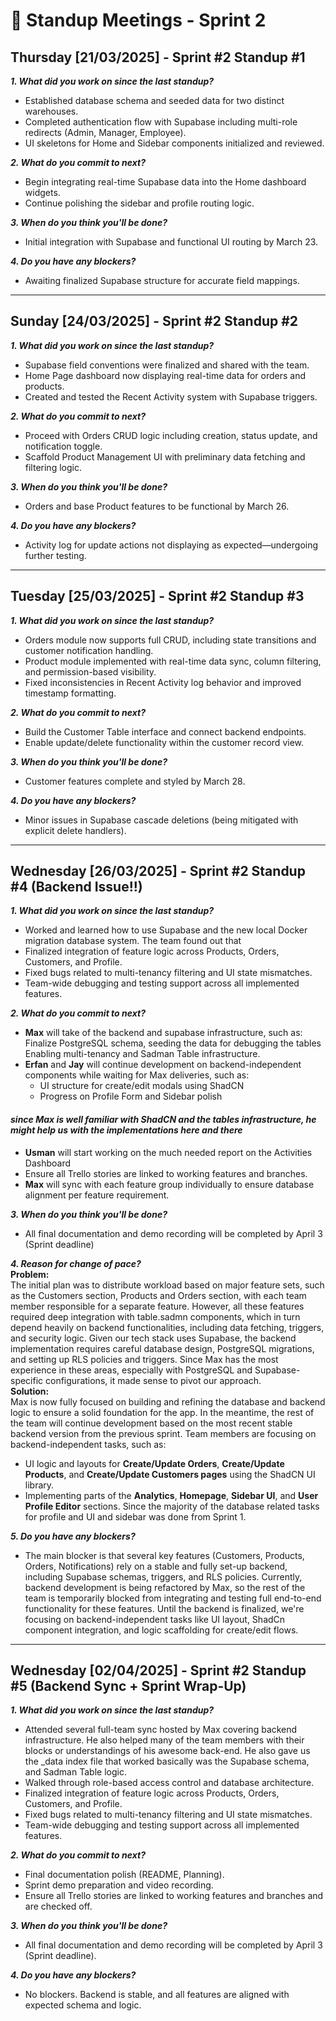 # 📌 Standup Meetings - Sprint 2

## **Thursday [21/03/2025] - Sprint #2 Standup #1**

_**1. What did you work on since the last standup?**_  
- Established database schema and seeded data for two distinct warehouses.
- Completed authentication flow with Supabase including multi-role redirects (Admin, Manager, Employee).
- UI skeletons for Home and Sidebar components initialized and reviewed.

_**2. What do you commit to next?**_  
- Begin integrating real-time Supabase data into the Home dashboard widgets.
- Continue polishing the sidebar and profile routing logic.

_**3. When do you think you'll be done?**_  
- Initial integration with Supabase and functional UI routing by March 23.

_**4. Do you have any blockers?**_  
- Awaiting finalized Supabase structure for accurate field mappings.

---

## **Sunday [24/03/2025] - Sprint #2 Standup #2**

_**1. What did you work on since the last standup?**_  
- Supabase field conventions were finalized and shared with the team.
- Home Page dashboard now displaying real-time data for orders and products.
- Created and tested the Recent Activity system with Supabase triggers.

_**2. What do you commit to next?**_  
- Proceed with Orders CRUD logic including creation, status update, and notification toggle.
- Scaffold Product Management UI with preliminary data fetching and filtering logic.

_**3. When do you think you'll be done?**_  
- Orders and base Product features to be functional by March 26.

_**4. Do you have any blockers?**_  
- Activity log for update actions not displaying as expected—undergoing further testing.

---

## **Tuesday [25/03/2025] - Sprint #2 Standup #3**

_**1. What did you work on since the last standup?**_  
- Orders module now supports full CRUD, including state transitions and customer notification handling.
- Product module implemented with real-time data sync, column filtering, and permission-based visibility.
- Fixed inconsistencies in Recent Activity log behavior and improved timestamp formatting.

_**2. What do you commit to next?**_  
- Build the Customer Table interface and connect backend endpoints.
- Enable update/delete functionality within the customer record view.

_**3. When do you think you'll be done?**_  
- Customer features complete and styled by March 28.

_**4. Do you have any blockers?**_  
- Minor issues in Supabase cascade deletions (being mitigated with explicit delete handlers).

---

## **Wednesday [26/03/2025] - Sprint #2 Standup #4 (Backend Issue!!)**

_**1. What did you work on since the last standup?**_  
- Worked and learned how to use Supabase and the new local Docker migration database system.
The team found out that 
- Finalized integration of feature logic across Products, Orders, Customers, and Profile.
- Fixed bugs related to multi-tenancy filtering and UI state mismatches.
- Team-wide debugging and testing support across all implemented features.


_**2. What do you commit to next?**_  
- **Max** will take of the backend and supabase infrastructure, such as:
Finalize PostgreSQL schema, seeding the data for debugging the tables
Enabling multi-tenancy and Sadman Table infrastructure.
- **Erfan** and **Jay** will continue development on backend-independent components while waiting for Max deliveries, such as:
  - UI structure for create/edit modals using ShadCN
  - Progress on Profile Form and Sidebar polish
#### *since Max is well familiar with ShadCN and the tables infrastructure, he might help us with the implementations here and there* ####
- **Usman** will start working on the much needed report on the Activities Dashboard
- Ensure all Trello stories are linked to working features and branches.
- **Max** will sync with each feature group individually to ensure database alignment per feature requirement.

_**3. When do you think you'll be done?**_  
- All final documentation and demo recording will be completed by April 3 (Sprint deadline)

_**4. Reason for change of pace?**_
**<br>Problem:<br>** 
The initial plan was to distribute workload based on major feature sets, such as the Customers section, Products and Orders section, with each team member responsible for a separate feature. However, all these features required deep integration with table.sadmn components, which in turn depend heavily on backend functionalities, including data fetching, triggers, and security logic.
Given our tech stack uses Supabase, the backend implementation requires careful database design, PostgreSQL migrations, and setting up RLS policies and triggers. Since Max has the most experience in these areas, especially with PostgreSQL and Supabase-specific configurations, it made sense to pivot our approach.
**<br>Solution:<br>**
Max is now fully focused on building and refining the database and backend logic to ensure a solid foundation for the app. In the meantime, the rest of the team will continue development based on the most recent stable backend version from the previous sprint.
Team members are focusing on backend-independent tasks, such as:
- UI logic and layouts for **Create/Update Orders**, **Create/Update Products**, and **Create/Update Customers pages** using the ShadCN UI library.
- Implementing parts of the **Analytics**, **Homepage**, **Sidebar UI**, and **User Profile Editor** sections. Since the majority of the database related tasks for profile and UI and sidebar was done from Sprint 1.


_**5. Do you have any blockers?**_  
- The main blocker is that several key features (Customers, Products, Orders, Notifications) rely on a stable and fully set-up backend, including Supabase schemas, triggers, and RLS policies. Currently, backend development is being refactored by Max, so the rest of the team is temporarily blocked from integrating and testing full end-to-end functionality for these features. Until the backend is finalized, we're focusing on backend-independent tasks like UI layout, ShadCn component integration, and logic scaffolding for create/edit flows.
---

## **Wednesday [02/04/2025] - Sprint #2 Standup #5 (Backend Sync + Sprint Wrap-Up)**

_**1. What did you work on since the last standup?**_
- Attended several full-team sync hosted by Max covering backend infrastructure. He also helped many of the team members with their blocks or understandings of his awesome back-end. He also gave us the _data index file that worked basically was the Supabase schema, and Sadman Table logic.
- Walked through role-based access control and database architecture.
- Finalized integration of feature logic across Products, Orders, Customers, and Profile.
- Fixed bugs related to multi-tenancy filtering and UI state mismatches.
- Team-wide debugging and testing support across all implemented features.


_**2. What do you commit to next?**_  
- Final documentation polish (README, Planning).
- Sprint demo preparation and video recording.
- Ensure all Trello stories are linked to working features and branches and are checked off.


_**3. When do you think you'll be done?**_  
- All final documentation and demo recording will be completed by April 3 (Sprint deadline).

_**4. Do you have any blockers?**_  
- No blockers. Backend is stable, and all features are aligned with expected schema and logic.
